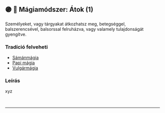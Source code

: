 ## 🟣 💫 Mágiamódszer: Átok (1)

Személyeket, vagy tárgyakat átkozhatsz meg, betegséggel, balszerencsével, balsorssal felruházva, vagy valamely tulajdonságát gyengítve.

### Tradíció felveheti

- [Sámánmágia](../051_07_samanmagia.md)
- [Papi mágia](../100_papimagia.md)
- [Vulgármágia](../051_02_vulgarmagia.md)

### Leírás

xyz

<br />

---
